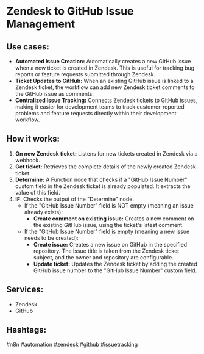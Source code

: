 # Zendesk to GitHub Issue Management

## Use cases:

- **Automated Issue Creation:** Automatically creates a new GitHub issue when a new ticket is created in Zendesk. This is useful for tracking bug reports or feature requests submitted through Zendesk.
- **Ticket Updates to GitHub:** When an existing GitHub issue is linked to a Zendesk ticket, the workflow can add new Zendesk ticket comments to the GitHub issue as comments.
- **Centralized Issue Tracking:** Connects Zendesk tickets to GitHub issues, making it easier for development teams to track customer-reported problems and feature requests directly within their development workflow.

## How it works:

1.  **On new Zendesk ticket:** Listens for new tickets created in Zendesk via a webhook.
2.  **Get ticket:** Retrieves the complete details of the newly created Zendesk ticket.
3.  **Determine:** A Function node that checks if a "GitHub Issue Number" custom field in the Zendesk ticket is already populated. It extracts the value of this field.
4.  **IF:** Checks the output of the "Determine" node.
    *   If the "GitHub Issue Number" field is NOT empty (meaning an issue already exists):
        *   **Create comment on existing issue:** Creates a new comment on the existing GitHub issue, using the ticket's latest comment.
    *   If the "GitHub Issue Number" field is empty (meaning a new issue needs to be created):
        *   **Create issue:** Creates a new issue on GitHub in the specified repository. The issue title is taken from the Zendesk ticket subject, and the owner and repository are configurable.
        *   **Update ticket:** Updates the Zendesk ticket by adding the created GitHub issue number to the "GitHub Issue Number" custom field.

## Services:

-   Zendesk
-   GitHub

## Hashtags:

#n8n #automation #zendesk #github #issuetracking
